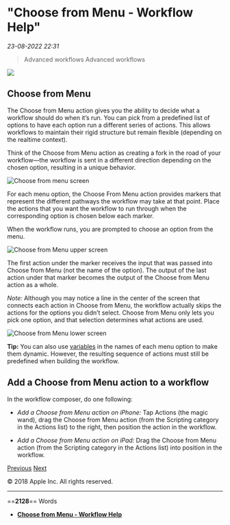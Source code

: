 # "Choose from Menu - Workflow Help"

*23-08-2022 22:31* 

> Advanced workflows
Advanced workflows

![](https://help.apple.com/workflow/en.lproj/GlobalArt/AppIconDefault_Workflow.png)

## Choose from Menu

The Choose from Menu action gives you the ability to decide what a workflow should do when it’s run. You can pick from a predefined list of options to have each option run a different series of actions. This allows workflows to maintain their rigid structure but remain flexible (depending on the realtime context).

Think of the Choose from Menu action as creating a fork in the road of your workflow—the workflow is sent in a different direction depending on the chosen option, resulting in a unique behavior.

![Choose from menu screen](https://help.apple.com/workflow/en.lproj/Art/S0216_ChooseFromMenuiPad.png)

For each menu option, the Choose From Menu action provides markers that represent the different pathways the workflow may take at that point. Place the actions that you want the workflow to run through when the corresponding option is chosen below each marker.

When the workflow runs, you are prompted to choose an option from the menu.

![Choose from Menu upper screen](https://help.apple.com/workflow/en.lproj/Art/S0151_ChooseFromMenuTop.png)

The first action under the marker receives the input that was passed into Choose from Menu (not the name of the option). The output of the last action under that marker becomes the output of the Choose from Menu action as a whole.

*Note:* Although you may notice a line in the center of the screen that connects each action in Choose from Menu, the workflow actually skips the actions for the options you didn’t select. Choose from Menu only lets you pick one option, and that selection determines what actions are used.

![Choose from Menu lower screen](https://help.apple.com/workflow/en.lproj/Art/S0150_ChooseFromMenuBottom.png)

**Tip:** You can also use [variables](https://help.apple.com/workflow/#/apdd02c2780c) in the names of each menu option to make them dynamic. However, the resulting sequence of actions must still be predefined when building the workflow.

## Add a Choose from Menu action to a workflow

In the workflow composer, do one following:

-   *Add a Choose from Menu action on iPhone:* Tap Actions (the magic wand), drag the Choose from Menu action (from the Scripting category in the Actions list) to the right, then position the action in the workflow.
    
-   *Add a Choose from Menu action on iPad:* Drag the Choose from Menu action (from the Scripting category in the Actions list) into position in the workflow.
    

[Previous](https://help.apple.com/workflow/#/apd142384946) [Next](https://help.apple.com/workflow/#/apd83dcd1b51)

© 2018 Apple Inc. All rights reserved.
***

==**2128**== Words

- **[Choose from Menu - Workflow Help](https://help.apple.com/workflow/#/apdd7bf369da)**